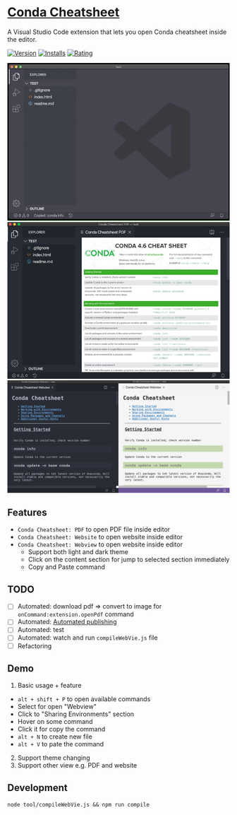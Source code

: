 # [Conda Cheatsheet](https://marketplace.visualstudio.com/items?itemName=jojoee.conda-cheatsheet)
A Visual Studio Code extension that lets you open Conda cheatsheet inside the editor.

[![Version](https://vsmarketplacebadge.apphb.com/version/jojoee.conda-cheatsheet.svg)](https://marketplace.visualstudio.com/items?itemName=jojoee.conda-cheatsheet)
[![Installs](https://vsmarketplacebadge.apphb.com/installs-short/jojoee.conda-cheatsheet.svg)](https://marketplace.visualstudio.com/items?itemName=jojoee.conda-cheatsheet)
[![Rating](https://vsmarketplacebadge.apphb.com/rating-short/jojoee.conda-cheatsheet.svg)](https://marketplace.visualstudio.com/items?itemName=jojoee.conda-cheatsheet)

![Demo](./asset/screenshot/demo.gif)
![PDF](./asset/screenshot/pdf-768.png)
![Support Dark and Light Theme](./asset/screenshot/support-dark-and-light-theme-1024.png)

## Features
- `Conda Cheatsheet: PDF` to open PDF file inside editor
- `Conda Cheatsheet: Website` to open website inside editor
- `Conda Cheatsheet: Webview` to open website inside editor
  - Support both light and dark theme
  - Click on the content section for jump to selected section immediately
  - Copy and Paste command

## TODO
- [ ] Automated: download pdf => convert to image for `onCommand:extension.openPdf` command
- [ ] Automated: [Automated publishing](https://code.visualstudio.com/api/working-with-extensions/continuous-integration#automated-publishing)
- [ ] Automated: test
- [ ] Automated: watch and run `compileWebVie.js` file
- [ ] Refactoring

## Demo
1. Basic usage + feature
- `alt + shift + P` to open available commands
- Select for open "Webview"
- Click to "Sharing Environments" section
- Hover on some command
- Click it for copy the command
- `alt + N` to create new file
- `alt + V` to pate the command
2. Support theme changing
3. Support other view e.g. PDF and website

## Development
```
node tool/compileWebVie.js && npm run compile
```
